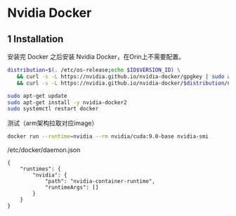 # Nvidia Docker

## 1 Installation

安装完 Docker 之后安装 Nvidia Docker，在Orin上不需要配置。

```bash
distribution=$(. /etc/os-release;echo $ID$VERSION_ID) \
   && curl -s -L https://nvidia.github.io/nvidia-docker/gpgkey | sudo apt-key add - \
   && curl -s -L https://nvidia.github.io/nvidia-docker/$distribution/nvidia-docker.list | sudo tee /etc/apt/sources.list.d/nvidia-docker.list

sudo apt-get update
sudo apt-get install -y nvidia-docker2
sudo systemctl restart docker
```

测试（arm架构拉取对应image）

```bash 
docker run --runtime=nvidia --rm nvidia/cuda:9.0-base nvidia-smi
```
/etc/docker/daemon.json
```shell
{
    "runtimes": {
        "nvidia": {
            "path": "nvidia-container-runtime",
            "runtimeArgs": []
        }
    }
}
```